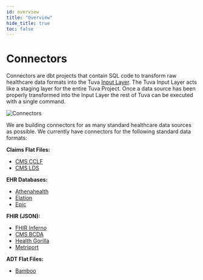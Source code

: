 ```yaml
---
id: overview
title: "Overview"
hide_title: true
toc: false
---
```


# Connectors

Connectors are dbt projects that contain SQL code to transform raw healthcare data formats into the Tuva [Input Layer](input-layer.md).  The Tuva Input Layer acts like a staging layer for the entire Tuva Project.  Once a data source has been properly transformed into the Input Layer the rest of Tuva can be executed with a single command.

![Connectors](/img/Connectors.jpg)

We are building connectors for as many standard healthcare data sources as possible.  We currently have connectors for the following standard data formats:

**Claims Flat Files:**
- [CMS CCLF](cms-cclf)
- [CMS LDS](cms-lds)

**EHR Databases:**
- [Athenahealth](athenahealth)
- [Elation](elation)
- [Epic](epic)

**FHIR (JSON):**
- [FHIR Inferno](fhir-inferno)
- [CMS BCDA](cms-bcda)
- [Health Gorilla](health-gorilla)
- [Metriport](metriport)

**ADT Flat Files:**
- [Bamboo](bamboo)